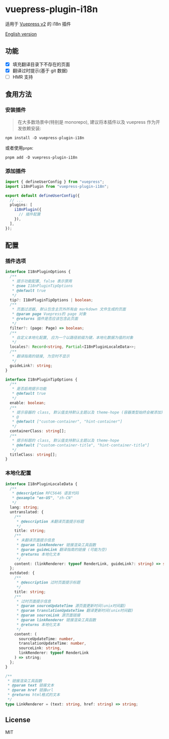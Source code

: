 # vuepress-plugin-i18n

适用于 [Vuepress v2](https://github.com/vuepress/vuepress-next) 的 i18n 插件

[English version](./README.md)

## 功能

- [x] 填充翻译目录下不存在的页面
- [x] 翻译过时提示(基于 git 数据)
- [ ] HMR 支持

## 食用方法

### 安装插件

> 在大多数场景中(特别是 monorepo), 建议将本插件以及 vuepress 作为开发依赖安装:

```shell
npm install -D vuepress-plugin-i18n
```

或者使用`pnpm`:

```shell
pnpm add -D vuepress-plugin-i18n
```

### 添加插件

```ts
import { defineUserConfig } from "vuepress";
import i18nPlugin from "vuepress-plugin-i18n";

export default defineUserConfig({
  // ...
  plugins: [
    i18nPlugin({
      // 插件配置
    }),
  ],
});
```

## 配置

### 插件选项

```ts
interface I18nPluginOptions {
  /**
   * 提示功能配置, false 表示禁用
   * @see I18nPluginTipOptions
   * @default true
   */
  tip?: I18nPluginTipOptions | boolean;
  /**
   * 页面过滤器, 默认包含主页外所有由 markdown 文件生成的页面
   * @param page Vuepress的 page 对象
   * @returns 插件是否应该包含此页面
   */
  filter?: (page: Page) => boolean;
  /**
   * 自定义本地化配置, 应为一个以路径前缀为键，本地化数据为值的对象
   */
  locales?: Record<string, Partial<I18nPluginLocaleData>>;
  /**
   * 翻译指南的链接, 为空时不显示
   */
  guideLink?: string;
}

interface I18nPluginTipOptions {
  /**
   * 是否启用提示功能
   * @default true
   */
  enable: boolean;
  /**
   * 提示容器的 class, 默认值支持默认主题以及 theme-hope (容器类型始终会被添加)
   * @
   * @default ["custom-container", "hint-container"]
   */
  containerClass: string[];
  /**
   * 提示标题的 class, 默认值支持默认主题以及 theme-hope
   * @default ["custom-container-title", "hint-container-title"]
   */
  titleClass: string[];
}
```

### 本地化配置

```ts
interface I18nPluginLocaleData {
  /**
   * @description RFC5646 语言代码
   * @example "en-US", "zh-CN"
   */
  lang: string;
  untranslated: {
    /**
     * @description 未翻译页面提示标题
     */
    title: string;
    /**
     * 未翻译页面提示信息
     * @param linkRenderer 链接渲染工具函数
     * @param guideLink 翻译指南的链接 (可能为空)
     * @returns 本地化文本
     */
    content: (linkRenderer: typeof RenderLink, guideLink?: string) => string;
  };
  outdated: {
    /**
     * @description 过时页面提示标题
     */
    title: string;
    /**
     * 过时页面提示信息
     * @param sourceUpdateTime 源页面更新时间(unix时间戳)
     * @param translationUpdateTime 翻译更新时间(unix时间戳)
     * @param sourceLink 源页面链接
     * @param linkRenderer 链接渲染工具函数
     * @returns 本地化文本
     */
    content: (
      sourceUpdateTime: number,
      translationUpdateTime: number,
      sourceLink: string,
      linkRenderer: typeof RenderLink
    ) => string;
  };
}

/**
 * 链接渲染工具函数
 * @param text 链接文本
 * @param href 链接url
 * @returns html格式的文本
 */
type LinkRenderer = (text: string, href: string) => string;
```

## License

MIT
